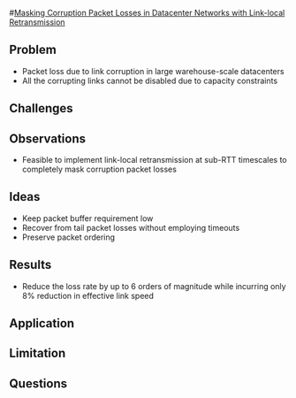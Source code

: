 #[Masking Corruption Packet Losses in Datacenter Networks with Link-local Retransmission](https://dl.acm.org/doi/pdf/10.1145/3603269.3604853)

## Problem
- Packet loss due to link corruption in large warehouse-scale datacenters
- All the corrupting links cannot be disabled due to capacity constraints
## Challenges

## Observations
- Feasible to implement link-local retransmission at sub-RTT timescales to completely mask corruption packet losses
## Ideas
- Keep packet buffer requirement low
- Recover from tail packet losses without employing timeouts
- Preserve packet ordering

## Results
- Reduce the loss rate by up to 6 orders of magnitude while incurring only 8% reduction in effective link speed

## Application

## Limitation

## Questions